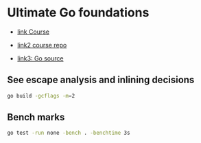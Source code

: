 # Ultimate Go foundations

- [link Course](https://courses.ardanlabs.com/courses/take/ultimate-go-advanc-concepts/lessons/7655385-intro-testing)

- [link2 course repo](https://github.com/ardanlabs/gotraining)

- [link3: Go source](https://github.com/golang/go)

## See escape analysis and inlining decisions

```sh
go build -gcflags -m=2
```

## Bench marks

```sh
go test -run none -bench . -benchtime 3s
```
